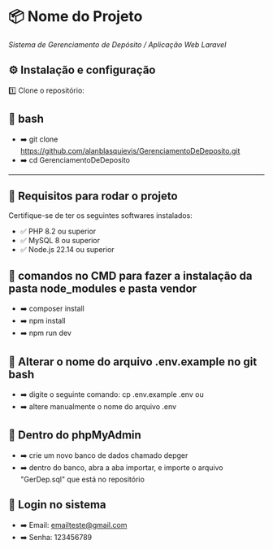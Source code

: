 # 📦 Nome do Projeto

*Sistema de Gerenciamento de Depósito / Aplicação Web Laravel*

## ⚙️ Instalação e configuração

1️⃣ Clone o repositório:

## 🚀 bash
 - ➡️ git clone https://github.com/alanblasquievis/GerenciamentoDeDeposito.git
 - ➡️ cd GerenciamentoDeDeposito

---

## 🚀 Requisitos para rodar o projeto

Certifique-se de ter os seguintes softwares instalados:

- ✅ PHP 8.2 ou superior
- ✅ MySQL 8 ou superior
- ✅ Node.js 22.14 ou superior

## 🚀 comandos no CMD para fazer a instalação da pasta node_modules e pasta vendor
    
 - ➡️ composer install
 - ➡️ npm install
 - ➡️ npm run dev

## 🚀 Alterar o nome do arquivo .env.example no git bash

- ➡️ digite o seguinte comando: cp .env.example .env
ou
- ➡️ altere manualmente o nome do arquivo .env

## 🚀 Dentro do phpMyAdmin

- ➡️ crie um novo banco de dados chamado depger
- ➡️ dentro do banco, abra a aba importar, e importe o arquivo "GerDep.sql" que está no repositório

## 🚀 Login no sistema

- ➡️ Email: emailteste@gmail.com
- ➡️ Senha: 123456789





